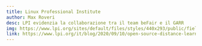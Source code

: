 ```yaml
---
title: Linux Professional Institute
author: Max Roveri
desc: LPI evidenzia la collaborazione tra il team beFair e il GARR
img: https://www.lpi.org/sites/default/files/styles/440x293/public/field/image/200910_image-GARR_03.jpg
link: https://www.lpi.org/it/blog/2020/09/10/open-source-distance-learning-garr-and-iorestoacasawork-initiative
---
```

